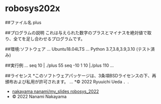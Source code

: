 # robosys202x

##ファイル名
plus

##プログラムの説明
これは与えられた数字のプラスとマイナスを絶対値で取り、全てを足し合わせるプログラムです。

##環境:ソフトウェア
...
Ubuntu18.04LTS
...
Python 3.7,3.8,3.9,3.10 (テスト済み)

##実行例
...
seq 10 | ./plus
55
seq -10 1 10 |./plus
110
...

##ライセンス
*このソフトウェアパッケージは、3条項BSDライセンスの下、再頒布および私用が許可されます。
...
*© 2022 Ryuuichi Ueda
．.
* [nakayama nanami/my_slides robosys_2022](https://github.com/nanaminakayama/my_slides/tree/master/robosys_2022)
* © 2022 Nanami Nakayama   

